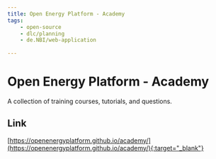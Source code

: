 ```yaml
---
title: Open Energy Platform - Academy
tags:
    - open-source
    - dlc/planning
    - de.NBI/web-application
    
---
```

# Open Energy Platform - Academy
A collection of training courses, tutorials, and questions.

## Link
[https://openenergyplatform.github.io/academy/](https://openenergyplatform.github.io/academy/){:target="_blank"}